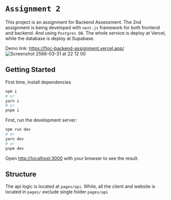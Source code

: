 # `Assignment 2`

This project is an assignment for Backend Assessment. The 2nd assignment is being developed with `next.js` framework for both frontend and backend. And using `Postgres DB`. The whole service is deploy at Vercel, while the database is deploy at Supabase.

Demo link: https://floc-backend-assignment.vercel.app/
![Screenshot 2566-03-31 at 22 12 00](https://user-images.githubusercontent.com/54928306/229159646-0628e4b8-4f49-4b97-a9e5-65c4177223c0.png)

## Getting Started


First time, install dependencies
```bash
npm i
# or
yarn i
# or
pnpm i
```

First, run the development server:

```bash
npm run dev
# or
yarn dev
# or
pnpm dev
```

Open [http://localhost:3000](http://localhost:3000) with your browser to see the result.

## Structure

The api logic is located at `pages/api`. While, all the client and website is located in `pages/` exclude single folder `pages/api`
